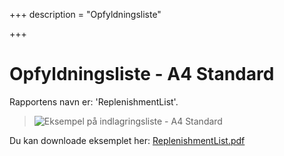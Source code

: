 +++
description = "Opfyldningsliste"

+++
# Opfyldningsliste - A4 Standard

Rapportens navn er: 'ReplenishmentList'.

> ![Eksempel på indlagringsliste - A4 Standard](https://thetis-ims-reports.s3.eu-west-1.amazonaws.com/examples/ReplenishmentList-1.png)

Du kan downloade eksemplet her: [ReplenishmentList.pdf](https://thetis-ims-reports.s3.eu-west-1.amazonaws.com/examples/ReplenishmentList.pdf "ReplenishmentList.pdf")